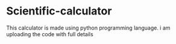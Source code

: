 # Scientific-calculator
This calculator is made using python programming language. i am uploading the code with full details
